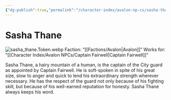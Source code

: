```yaml
---
{"dg-publish":true,"permalink":"/character-index/avalon-np-cs/sasha-thane/","title":"Sasha Thane","tags":["Avalon","NPC"],"created":"2025-05-30T19:47:50.000-05:00"}
---
```


# Sasha Thane
![sasha_thane.Token.webp](/img/user/Assets/Voidbound%20token%20images/sasha_thane.Token.webp)
Faction: "[[Factions/Avalon\|Avalon]]"
Works for: "[[Character Index/Avalon NPCs/Captain Fairwell\|Captain Fairwell]]"

Sasha Thane, a hairy mountain of a human, is the captain of the City guard as appointed by Captain Fairwell. He is soft-spoken in spite of his great size, slow to anger and quick to lend his extraordinary strength wherever necessary. He has the respect of the guard not only because of his fighting skill, but because of his well-earned reputation for honesty. Sasha Thane always keeps his word.
